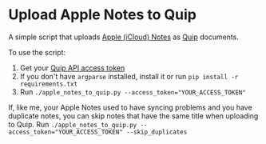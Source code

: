 # Upload Apple Notes to Quip

A simple script that uploads [Apple (iCloud) Notes](https://www.icloud.com/notes) as [Quip](https://quip.com/) documents.

To use the script:

1. Get your [Quip API access token](https://quip.com/api/personal-token)
2. If you don't have `argparse` installed, install it or run `pip install -r requirements.txt`
3. Run `./apple_notes_to_quip.py --access_token="YOUR_ACCESS_TOKEN"`

If, like me, your Apple Notes used to have syncing problems and you have duplicate notes, you can skip notes that have the same title when uploading to Quip. Run `./apple_notes_to_quip.py --access_token="YOUR_ACCESS_TOKEN" --skip_duplicates`
